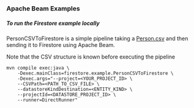 ### Apache Beam Examples

##### To run the Firestore example locally

PersonCSVToFirestore is a simple pipeline taking a [Person.csv](https://github.com/vdolez/apache-beam-examples/blob/master/src/main/java/firestore/example/input/person.csv) and then sending it to Firestore using Apache Beam.

Note that the CSV structure is known before executing the pipeline 
```
mvn compile exec:java \
	-Dexec.mainClass=firestore.example.PersonCSVToFirestore \
	-Dexec.args="--project=<YOUR_PROJECT_ID> \
	--CSVPath=<PATH_TO_CSV_FILE> \
	--datastoreKindDestination=<ENTITY_KIND> \
	--projectId=<DATASTORE_PROJECT_ID> \
	--runner=DirectRunner"
``` 

